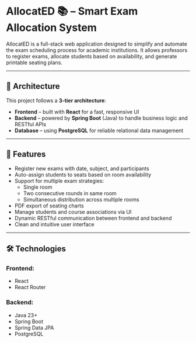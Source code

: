 # AllocatED 📚 – Smart Exam Allocation System

AllocatED is a full-stack web application designed to simplify and automate the exam scheduling process for academic institutions. It allows professors to register exams, allocate students based on availability, and generate printable seating plans.

---

## 🧱 Architecture

This project follows a **3-tier architecture**:
- **Frontend** – built with **React** for a fast, responsive UI
- **Backend** – powered by **Spring Boot** (Java) to handle business logic and RESTful APIs
- **Database** – using **PostgreSQL** for reliable relational data management


---

## 🚀 Features

- Register new exams with date, subject, and participants
- Auto-assign students to seats based on room availability
- Support for multiple exam strategies:
  - Single room
  - Two consecutive rounds in same room
  - Simultaneous distribution across multiple rooms
- PDF export of seating charts
- Manage students and course associations via UI
- Dynamic RESTful communication between frontend and backend
- Clean and intuitive user interface

---

## 🛠️ Technologies

### Frontend:
- React
- React Router


### Backend:
- Java 23+
- Spring Boot
- Spring Data JPA
- PostgreSQL



